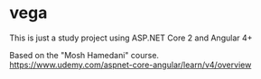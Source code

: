 # vega

This is just a study project using ASP.NET Core 2 and Angular 4+

Based on the "Mosh Hamedani" course.  
https://www.udemy.com/aspnet-core-angular/learn/v4/overview
